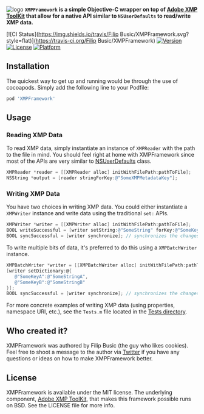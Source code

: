 ![logo][1]
__`XMPFramework` is a simple Objective-C wrapper on top of [Adobe XMP ToolKit][2] that allow for a native API similar to `NSUserDefaults` to read/write XMP data.__

[![CI Status](https://img.shields.io/travis/Filip Busic/XMPFramework.svg?style=flat)](https://travis-ci.org/Filip Busic/XMPFramework)
[![Version](https://img.shields.io/cocoapods/v/XMPFramework.svg?style=flat)](https://cocoapods.org/pods/XMPFramework)
[![License](https://img.shields.io/cocoapods/l/XMPFramework.svg?style=flat)](https://cocoapods.org/pods/XMPFramework)
[![Platform](https://img.shields.io/cocoapods/p/XMPFramework.svg?style=flat)](https://cocoapods.org/pods/XMPFramework)

## Installation
The quickest way to get up and running would be through the use of cocoapods. Simply add the following line to your Podfile:
```ruby
pod 'XMPFramework'
```

## Usage

### Reading XMP Data

To read XMP data, simply instantiate an instance of `XMPReader` with the path to the file in mind. You should feel right at home with XMPFramework since most of the APIs are very similar to [NSUserDefaults][4] class.
```objective-c
XMPReader *reader = [[XMPReader alloc] initWithFilePath:pathToFile];
NSString *output = [reader stringForKey:@"SomeXMPMetadataKey"];
```

### Writing XMP Data

You have two choices in writing XMP data. You could either instantiate a `XMPWriter` instance and write data using the traditional `set:` APIs.
```objective-c
XMPWriter *writer = [[XMPWriter alloc] initWithFilePath:pathToFile];
BOOL writeSuccessful = [writer setString:@"SomeString" forKey:@"SomeKey"];
BOOL syncSuccessful = [writer synchronize]; // synchronizes the changes
```

To write multiple bits of data, it's preferred to do this using a `XMPBatchWriter` instance.
```objective-c
XMPBatchWriter *writer = [[XMPBatchWriter alloc] initWithFilePath:pathToFile];
[writer setDictionary:@{
   @"SomeKeyA":@"SomeStringA",
   @"SomeKeyB":@"SomeStringB"
}];
BOOL syncSuccessful = [writer synchronize]; // synchronizes the changes
```

For more concrete examples of writing XMP data (using properties, namespace URI, etc.), see the `Tests.m` file located in the [Tests directory][3].

## Who created it?

XMPFramework was authored by Filip Busic (the guy who likes cookies). Feel free to shoot a message to the author via [Twitter][5] if you have any questions or ideas on how to make XMPFramework better.

## License

XMPFramework is available under the MIT license. The underlying component, [Adobe XMP ToolKit][2], that makes this framework possible runs on BSD. See the LICENSE file for more info.

[1]: https://i.imgur.com/uWunVdE.png
[2]: https://github.com/IHEARTCOOKIES/Adobe-XMP-ToolKit
[3]: https://github.com/IHEARTCOOKIES/XMPFramework/blob/master/Example/Tests/Tests.m
[4]: https://developer.apple.com/documentation/foundation/nsuserdefaults
[5]: https://twitter.com/__unused
